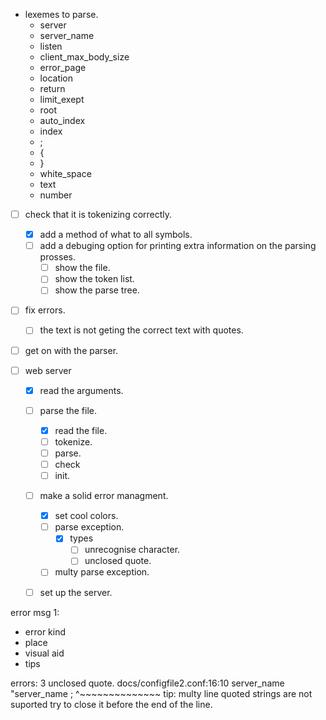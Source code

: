 - lexemes to parse.
	- server
	- server_name
	- listen
	- client_max_body_size
	- error_page
	- location
	- return
	- limit_exept
	- root
	- auto_index
	- index
	- ;
	- {
	- }
	- white_space
	- text
	- number


- [ ] check that it is tokenizing correctly.
	- [x] add a method of what to all symbols.
	- [ ] add a debuging option for printing extra information on the parsing prosses.
		- [ ] show the file.
		- [ ] show the token list.
		- [ ] show the parse tree.
- [ ] fix errors.
	- [ ] the text is not geting the correct text with quotes.
- [ ] get on with the parser.

- [ ] web server
	- [x] read the arguments.
	- [ ] parse the file.
		- [x] read the file.
		- [ ] tokenize.
		- [ ] parse.
		- [ ] check
		- [ ] init.
	- [ ] make a solid error managment.
		- [x] set cool colors.
		- [ ] parse exception.
			- [x] types
				- [ ] unrecognise character.
				- [ ] unclosed quote.
		- [ ] multy parse exception.
	- [ ] set up the server.



error msg 1:
- error kind
- place
- visual aid
- tips










errors: 3
unclosed quote.
docs/configfile2.conf:16:10
	server_name "server_name ;
				^~~~~~~~~~~~~~~
tip: multy line quoted strings are not suported try to close it before the end of the line.















